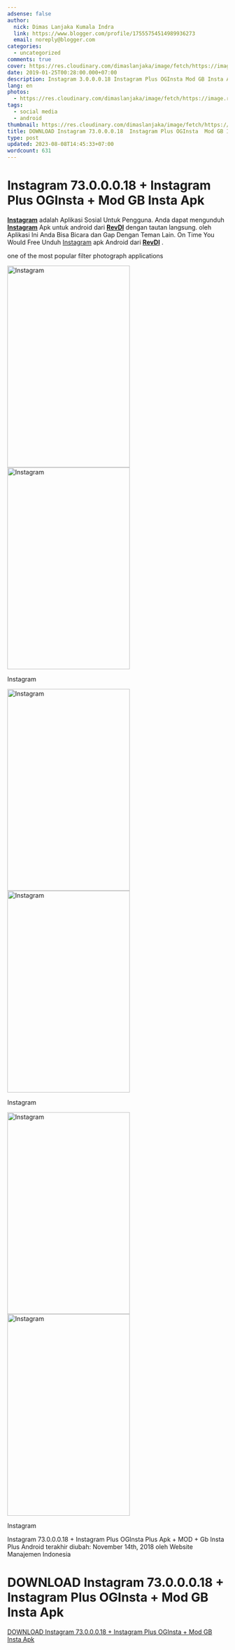 ```yaml
---
adsense: false
author:
  nick: Dimas Lanjaka Kumala Indra
  link: https://www.blogger.com/profile/17555754514989936273
  email: noreply@blogger.com
categories:
  - uncategorized
comments: true
cover: https://res.cloudinary.com/dimaslanjaka/image/fetch/https://image.revdl.com/2017/instagram-1.png
date: 2019-01-25T00:28:00.000+07:00
description: Instagram 3.0.0.0.18 Instagram Plus OGInsta Mod GB Insta Apk
lang: en
photos:
  - https://res.cloudinary.com/dimaslanjaka/image/fetch/https://image.revdl.com/2017/instagram-1.png
tags:
  - social media
  - android
thumbnail: https://res.cloudinary.com/dimaslanjaka/image/fetch/https://image.revdl.com/2017/instagram-1.png
title: DOWNLOAD Instagram 73.0.0.0.18  Instagram Plus OGInsta  Mod GB Insta Apk
type: post
updated: 2023-08-08T14:45:33+07:00
wordcount: 631
---
```


<h1 for="title"> <span class="notranslate">Instagram 73.0.0.0.18 + Instagram Plus OGInsta + Mod GB Insta Apk</span> </h1> <div>  <div class="post_content entry-content">  <p> <span class="notranslate"><strong><span class="notranslate"><a href="https://webmanajemen.com/" class="notranslate">Instagram</a></span></strong> adalah Aplikasi Sosial Untuk Pengguna.</span> <span class="notranslate">Anda dapat mengunduh <strong><a href="https://webmanajemen.com/" class="notranslate">Instagram</a></strong> Apk untuk android dari <strong><a href="https://webmanajemen.com/" class="notranslate">RevDl</a></strong> dengan tautan langsung.</span> <span class="notranslate">oleh Aplikasi Ini Anda Bisa Bicara dan Gap Dengan Teman Lain.</span> <span class="notranslate">On Time You Would Free Unduh <a href="https://webmanajemen.com/" class="notranslate">Instagram</a> apk Android dari <strong><span class="notranslate"><a href="https://webmanajemen.com/" class="notranslate">RevDl</a></span></strong> .</span> </p>  <p> <span class="notranslate">one of the most popular filter photograph applications</span> </p> <div class="wp-caption aligncenter"> <a href="https://webmanajemen.com/" class="notranslate"><img data-cfsrc="https://image.revdl.com/2017/instagram-1.png" alt="Instagram" width="280" height="460" src="https://res.cloudinary.com/dimaslanjaka/image/fetch/https://image.revdl.com/2017/instagram-1.png"></a> <noscript><img src="https://image.revdl.com/2017/instagram-1.png" alt="Instagram" width="280" height="460"></noscript>  <p class="wp-caption-text"> <span class="notranslate">Instagram</span> </p> </div>  <div class="wp-caption aligncenter"> <a href="https://webmanajemen.com/" class="notranslate"><img data-cfsrc="https://image.revdl.com/2017/instagram-2.png" alt="Instagram" width="280" height="460" src="https://res.cloudinary.com/dimaslanjaka/image/fetch/https://image.revdl.com/2017/instagram-2.png"></a> <noscript><img src="https://image.revdl.com/2017/instagram-2.png" alt="Instagram" width="280" height="460"></noscript>  <p class="wp-caption-text"> <span class="notranslate">Instagram</span> </p> </div>  <div class="wp-caption aligncenter"> <a href="https://webmanajemen.com/" class="notranslate"><img data-cfsrc="https://image.revdl.com/2017/instagram-3.png" alt="Instagram" width="280" height="460" src="https://res.cloudinary.com/dimaslanjaka/image/fetch/https://image.revdl.com/2017/instagram-3.png"></a> <noscript><img src="https://image.revdl.com/2017/instagram-3.png" alt="Instagram" width="280" height="460"></noscript>  <p class="wp-caption-text"> <span class="notranslate">Instagram</span> </p> </div>  <div class="hatom-extra"> <span class="notranslate"><span class="notranslate entry-title">Instagram 73.0.0.0.18 + Instagram Plus OGInsta Plus Apk + MOD + Gb Insta Plus Android</span> terakhir diubah: <span class="notranslate updated">November 14th, 2018</span> oleh <span class="notranslate author vcard">Website Manajemen Indonesia</span></span> </div> <div class="clear"></div>  </div>  <h1 for="title" class="notranslate">DOWNLOAD Instagram 73.0.0.0.18 + Instagram Plus OGInsta + Mod GB Insta Apk</h1>  <div class="w3-center w3-container w3-border notranslate"> <a href="https://dimaslanjaka-storage.000webhostapp.com/revdl.php?download&amp;path=/instagram-apk.html/" target="_blank" class="w3-btn w3-green" rel="noopener noreferer nofollow">DOWNLOAD Instagram 73.0.0.0.18 + Instagram Plus OGInsta + Mod GB Insta Apk</a> </div>  </div>  <script src="https://codepen.io/dimaslanjaka/pen/aQRrbR.js"></script>